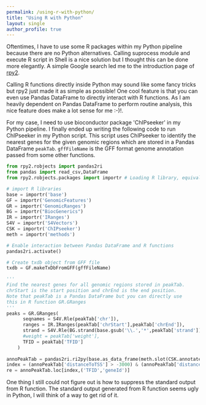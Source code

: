 ```yaml
---
permalink: /using-r-with-python/
title: "Using R with Python"
layout: single
author_profile: true
---
```

Oftentimes, I have to use some R packages within my Python pipeline because there are no Python alternatives. Calling suprocess module and execute R script in Shell is a nice solution but I thought this can be done more elegantly. A simple Google search led me to the introduction page of [rpy2](https://rpy2.readthedocs.io/en/version_2.8.x/).

Calling R functions directly inside Python may sound like some fancy tricks but rpy2 just made it as simple as possible! One cool feature is that you can even use Pandas DataFrame to directly interact with R functions. As I am heavily dependent on Pandas DataFrame to perform routine analysis, this nice feature does make a lot sense for me :-)!. 

For my case, I need to use bioconductor package 'ChIPseeker' in my Python pipeline. I finally ended up writing the following code to run ChIPseeker in my Python script. This script uses ChIPseeker to identify the nearest genes for the given genomic regions which are stored in a Pandas DataFrame `peakTab`. `gffFileName` is the GFF format genome annotation passed from some other functions.

```python
from rpy2.robjects import pandas2ri
from pandas import read_csv,DataFrame
from rpy2.robjects.packages import importr # Loading R library, equivalent to library() in R

# import R libraries
base = importr('base')
GF = importr('GenomicFeatures')
GR = importr('GenomicRanges')
BG = importr("BiocGenerics")
IR = importr('IRanges')
S4V = importr('S4Vectors')
CSK = importr('ChIPseeker')
meth = importr('methods')

# Enable interaction between Pandas DataFrame and R functions
pandas2ri.activate() 

# Create txdb object from GFF file
txdb = GF.makeTxDbFromGFF(gffFileName)

'''
Find the nearest genes for all genomic regions stored in peakTab.
chrStart is the start position and chrEnd is the end position.
Note that peakTab is a Pandas DataFrame but you can directly use
this in R function GR.GRanges
'''
peaks = GR.GRanges(
      seqnames = S4V.Rle(peakTab['chr']),
      ranges = IR.IRanges(peakTab['chrStart'],peakTab['chrEnd']),
      strand = S4V.Rle(BG.strand(base.gsub('\\.','*',peakTab['strand']))),
      #weight = peakTab['weight'],
      TFID = peakTab['TFID']
    )
    
annoPeakTab = pandas2ri.ri2py(base.as_data_frame(meth.slot(CSK.annotatePeak(peaks,TxDb = txdb),"anno")))
index = (annoPeakTab['distanceToTSS'] > -3000) & (annoPeakTab['distanceToTSS'] <= 500)
re = annoPeakTab.loc[index,('TFID','geneId')]
```
One thing I still could not figure out is how to suppress the standard output from R function. The standard output generated from R function seems ugly in Python, I will think of a way to get rid of it.   
